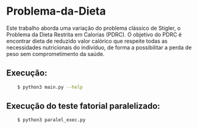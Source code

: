 # Problema-da-Dieta

Este trabalho aborda uma variação do problema clássico de Stigler, o Problema da Dieta Restrita em Calorias (PDRC). O objetivo do PDRC é encontrar dieta de reduzido valor calórico que respeite todas as necessidades nutricionais do indivı́duo, de forma a possibilitar a perda de peso sem comprometimento da saúde.

## Execução:
```sh
    $ python3 main.py --help
```
## Execução do teste fatorial paralelizado:
```sh
    $ python3 paralel_exec.py
```
